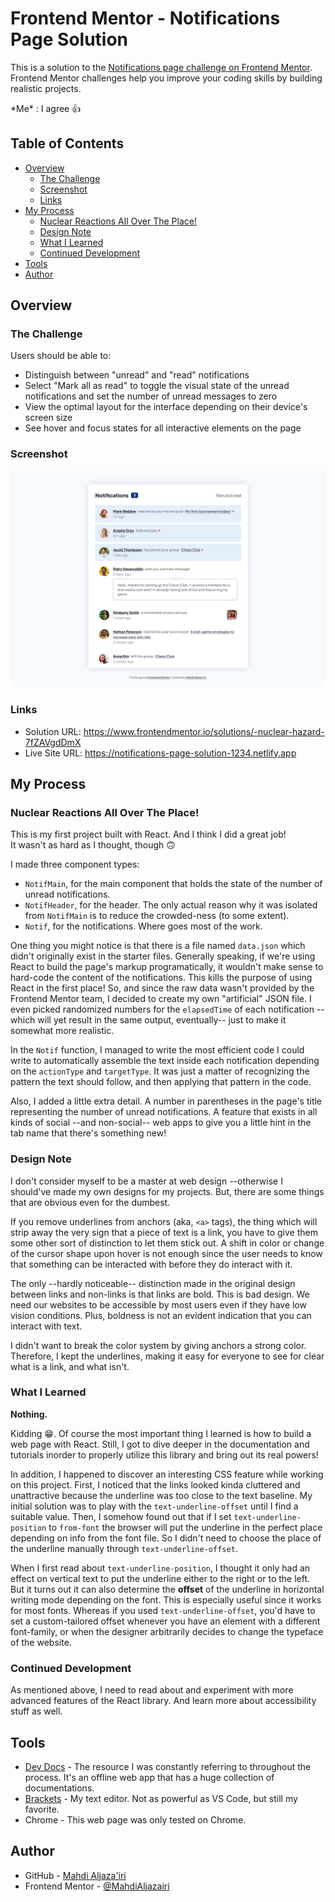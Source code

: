 # Frontend Mentor - Notifications Page Solution

This is a solution to the [Notifications page challenge on Frontend Mentor](https://www.frontendmentor.io/challenges/notifications-page-DqK5QAmKbC).  
Frontend Mentor challenges help you improve your coding skills by building realistic projects. 

\*Me\* : I agree 👍

## Table of Contents

- [Overview](#overview)
  - [The Challenge](#the-challenge)
  - [Screenshot](#screenshot)
  - [Links](#links)
- [My Process](#my-process)
  - [Nuclear Reactions All Over The Place!](#nuclear-reactions-all-over-the-place)
  - [Design Note](#design-note)
  - [What I Learned](#what-i-learned)
  - [Continued Development](#continued-development)
- [Tools](#tools)
- [Author](#author)

## Overview

### The Challenge

Users should be able to:

- Distinguish between "unread" and "read" notifications
- Select "Mark all as read" to toggle the visual state of the unread notifications and set the number of unread messages to zero
- View the optimal layout for the interface depending on their device's screen size
- See hover and focus states for all interactive elements on the page

### Screenshot

![My Fabulous Work!](./screenshot.png)

### Links

- Solution URL: <https://www.frontendmentor.io/solutions/-nuclear-hazard-7fZAVgdDmX>
- Live Site URL: <https://notifications-page-solution-1234.netlify.app>

## My Process

### Nuclear Reactions All Over The Place!

This is my first project built with React. And I think I did a great job!  
It wasn't as hard as I thought, though 🙃

I made three component types:

- `NotifMain`, for the main component that holds the state of the number of unread notifications.
- `NotifHeader`, for the header. The only actual reason why it was isolated from `NotifMain` is to reduce the crowded-ness (to some extent).
- `Notif`, for the notifications. Where goes most of the work.

One thing you might notice is that there is a file named `data.json` which didn't originally exist in the starter files. Generally speaking, if we're using React to build the page's markup programatically, it wouldn't make sense to hard-code the content of the notifications. This kills the purpose of using React in the first place! So, and since the raw data wasn't provided by the Frontend Mentor team, I decided to create my own "artificial" JSON file. I even picked randomized numbers for the `elapsedTime` of each notification --which will yet result in the same output, eventually-- just to make it somewhat more realistic.

In the `Notif` function, I managed to write the most efficient code I could write to automatically assemble the text inside each notification depending on the `actionType` and `targetType`. It was just a matter of recognizing the pattern the text should follow, and then applying that pattern in the code.

Also, I added a little extra detail. A number in parentheses in the page's title representing the number of unread notifications. A feature that exists in all kinds of social --and non-social-- web apps to give you a little hint in the tab name that there's something new!

### Design Note

I don't consider myself to be a master at web design --otherwise I should've made my own designs for my projects. But, there are some things that are obvious even for the dumbest.

If you remove underlines from anchors (aka, `<a>` tags), the thing which will strip away the very sign that a piece of text is a link, you have to give them some other sort of distinction to let them stick out. A shift in color or change of the cursor shape upon hover is not enough since the user needs to know that something can be interacted with before they do interact with it.

The only --hardly noticeable-- distinction made in the original design between links and non-links is that links are bold. This is bad design. We need our websites to be accessible by most users even if they have low vision conditions. Plus, boldness is not an evident indication that you can interact with text.

I didn't want to break the color system by giving anchors a strong color. Therefore, I kept the underlines, making it easy for everyone to see for clear what is a link, and what isn't.

### What I Learned

**Nothing.**

Kidding 😁. Of course the most important thing I learned is how to build a web page with React. Still, I got to dive deeper in the documentation and tutorials inorder to properly utilize this library and bring out its real powers!

In addition, I happened to discover an interesting CSS feature while working on this project. First, I noticed that the links looked kinda cluttered and unattractive because the underline was too close to the text baseline. My initial solution was to play with the `text-underline-offset` until I find a suitable value. Then, I somehow found out that if I set `text-underline-position` to `from-font` the browser will put the underline in the perfect place depending on info from the font file. So I didn't need to choose the place of the underline manually through `text-underline-offset`.

When I first read about `text-underline-position`, I thought it only had an effect on vertical text to put the underline either to the right or to the left. But it turns out it can also determine the **offset** of the underline in horizontal writing mode depending on the font. This is especially useful since it works for most fonts. Whereas if you used `text-underline-offset`, you'd have to set a custom-tailored offset whenever you have an element with a different font-family, or when the designer arbitrarily decides to change the typeface of the website.

### Continued Development

As mentioned above, I need to read about and experiment with more advanced features of the React library. And learn more about accessibility stuff as well.

## Tools

- [Dev Docs](https://devdocs.io) - The resource I was constantly referring to throughout the process. It's an offline web app that has a huge collection of documentations.
- [Brackets](https://brackets.io) - My text editor. Not as powerful as VS Code, but still my favorite.
- Chrome - This web page was only tested on Chrome. 

## Author

- GitHub - [Mahdi Aljaza'iri](https://github.com/MahdiAljazairi)
- Frontend Mentor - [@MahdiAljazairi](https://www.frontendmentor.io/profile/MahdiAljazairi)
